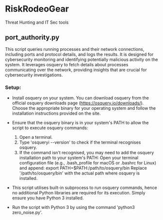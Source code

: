 # RiskRodeoGear
Threat Hunting and IT Sec tools

## port_authority.py
This script queries running processes and their network connections, including ports and protocol details, and logs the results. It is designed for cybersecurity monitoring and identifying potentially malicious activity on the system. It leverages osquery to fetch details about processes communicating over the network,
providing insights that are crucial for cybersecurity investigations.

### Setup:
- Install osquery on your system. You can download osquery from the official osquery downloads page 
  (https://osquery.io/downloads/). Choose the appropriate binary for your operating system and follow 
  the installation instructions provided on the site.

- Ensure that the osquery binary is in your system's PATH to allow the script to execute osquery commands:
  1. Open a terminal.
  2. Type 'osqueryi --version' to check if the terminal recognises osquery.
  3. If the command isn't recognised, you may need to add the osquery installation path to your system's PATH:
     Open your terminal configuration file (e.g., .bash_profile for macOS or .bashrc for Linux) and append:
     export PATH=$PATH:/path/to/osquery/bin
     Replace '/path/to/osquery/bin' with the actual path where osquery is installed.

- This script utilises built-in subprocess to run osquery commands, hence no additional Python libraries are required for its execution. 
  Simply ensure you have Python 3 installed.

- Run the script with Python 3 by using the command 'python3 zero_noise.py'.
